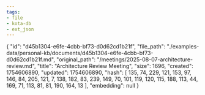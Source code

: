 ```yaml
---
tags:
- file
- kota-db
- ext_json
---
```

{
  "id": "d45b1304-e6fe-4cbb-bf73-d0d62cd1b21f",
  "file_path": "./examples-data/personal-kb/documents/d45b1304-e6fe-4cbb-bf73-d0d62cd1b21f.md",
  "original_path": "/meetings/2025-08-07-architecture-review.md",
  "title": "Architecture Review Meeting",
  "size": 1696,
  "created": 1754606890,
  "updated": 1754606890,
  "hash": [
    135,
    74,
    229,
    121,
    153,
    97,
    146,
    84,
    205,
    121,
    7,
    138,
    182,
    83,
    239,
    149,
    70,
    101,
    119,
    120,
    115,
    188,
    113,
    44,
    169,
    71,
    113,
    81,
    81,
    190,
    164,
    13
  ],
  "embedding": null
}